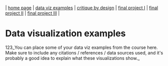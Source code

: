 | [home page](https://yinqinw.github.io/yinqin-portfolio-templates/) | [data viz examples](https://yinqinw.github.io/yinqin-portfolio-templates/dataviz-examples) | [critique by design](https://yinqinw.github.io/yinqin-portfolio-templates/critique-by-design) | [final project I](https://yinqinw.github.io/yinqin-portfolio-templates/final-project-part-one) | [final project II](https://yinqinw.github.io/yinqin-portfolio-templates/final-project-part-two) | [final project III](https://yinqinw.github.io/yinqin-portfolio-templates/final-project-part-three) |

# Data visualization examples
123_You can place some of your data viz examples from the course here.  Make sure to include any citations / references / data sources used, and it's probably a good idea to explain what these visualizations show._
